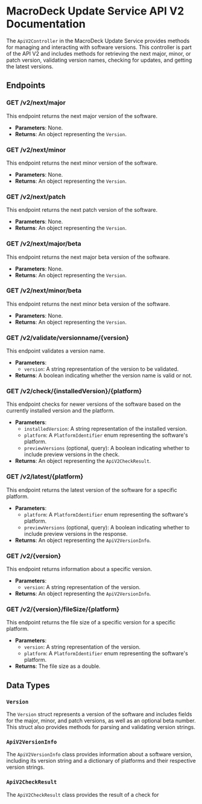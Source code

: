 # MacroDeck Update Service API V2 Documentation

The `ApiV2Controller` in the MacroDeck Update Service provides methods for managing and interacting with software versions. This controller is part of the API V2 and includes methods for retrieving the next major, minor, or patch version, validating version names, checking for updates, and getting the latest versions.

## Endpoints

### GET /v2/next/major

This endpoint returns the next major version of the software.

- **Parameters**: None.
- **Returns**: An object representing the `Version`.

### GET /v2/next/minor

This endpoint returns the next minor version of the software.

- **Parameters**: None.
- **Returns**: An object representing the `Version`.

### GET /v2/next/patch

This endpoint returns the next patch version of the software.

- **Parameters**: None.
- **Returns**: An object representing the `Version`.

### GET /v2/next/major/beta

This endpoint returns the next major beta version of the software.

- **Parameters**: None.
- **Returns**: An object representing the `Version`.

### GET /v2/next/minor/beta

This endpoint returns the next minor beta version of the software.

- **Parameters**: None.
- **Returns**: An object representing the `Version`.

### GET /v2/validate/versionname/{version}

This endpoint validates a version name.

- **Parameters**:
    - `version`: A string representation of the version to be validated.
- **Returns**: A boolean indicating whether the version name is valid or not.

### GET /v2/check/{installedVersion}/{platform}

This endpoint checks for newer versions of the software based on the currently installed version and the platform.

- **Parameters**:
    - `installedVersion`: A string representation of the installed version.
    - `platform`: A `PlatformIdentifier` enum representing the software's platform.
    - `previewVersions` (optional, query): A boolean indicating whether to include preview versions in the check.
- **Returns**: An object representing the `ApiV2CheckResult`.

### GET /v2/latest/{platform}

This endpoint returns the latest version of the software for a specific platform.

- **Parameters**:
    - `platform`: A `PlatformIdentifier` enum representing the software's platform.
    - `previewVersions` (optional, query): A boolean indicating whether to include preview versions in the response.
- **Returns**: An object representing the `ApiV2VersionInfo`.

### GET /v2/{version}

This endpoint returns information about a specific version.

- **Parameters**:
    - `version`: A string representation of the version.
- **Returns**: An object representing the `ApiV2VersionInfo`.

### GET /v2/{version}/fileSize/{platform}

This endpoint returns the file size of a specific version for a specific platform.

- **Parameters**:
    - `version`: A string representation of the version.
    - `platform`: A `PlatformIdentifier` enum representing the software's platform.
- **Returns**: The file size as a double.

## Data Types

### `Version`

The `Version` struct represents a version of the software and includes fields for the major, minor, and patch versions, as well as an optional beta number. This struct also provides methods for parsing and validating version strings.

### `ApiV2VersionInfo`

The `ApiV2VersionInfo` class provides information about a software version, including its version string and a dictionary of platforms and their respective version strings.

### `ApiV2CheckResult`

The `ApiV2CheckResult` class provides the result of a check for
